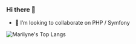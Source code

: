 ### Hi there 👋

<!--
**MarilyneDruart/MarilyneDruart** is a ✨ _special_ ✨ repository because its `README.md` (this file) appears on your GitHub profile.

Here are some ideas to get you started:

- 🔭 I’m currently working on ...
- 🌱 I’m currently learning Symfony -->
- 👯 I’m looking to collaborate on PHP / Symfony
 <!--
- 🤔 I’m looking for help with ...
- 💬 Ask me about ...
- 📫 How to reach me: ...
- 😄 Pronouns: ...
- ⚡ Fun fact: ...


[![MarilyneDruart's GitHub stats](https://github-readme-stats.vercel.app/api?username=MarilyneDruart&count_private=true&show_icons=true&theme=midnight-purple)](https://github.com/anuraghazra/github-readme-stats)

-->

![Marilyne's Top Langs](https://github-readme-stats.vercel.app/api/top-langs/?username=MarilyneDruart&count_private=true&show_icons=true&theme=tokyonight)



